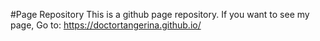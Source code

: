 #Page Repository
This is a github page repository.
If you want to see my page, Go to: https://doctortangerina.github.io/
